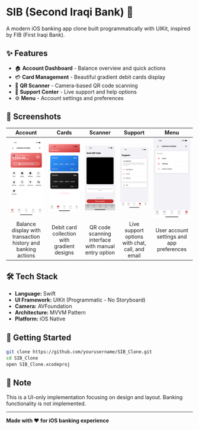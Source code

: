 # SIB (Second Iraqi Bank) 🏦

A modern iOS banking app clone built programmatically with UIKit, inspired by FIB (First Iraqi Bank).

## ✨ Features
- 🏠 **Account Dashboard** - Balance overview and quick actions
- 💳 **Card Management** - Beautiful gradient debit cards display
- 📱 **QR Scanner** - Camera-based QR code scanning
- 💬 **Support Center** - Live support and help options
- ⚙️ **Menu** - Account settings and preferences

## 📱 Screenshots

| Account | Cards | Scanner | Support | Menu |
|:-------:|:-----:|:-------:|:-------:|:----:|
| ![Account](FIB_Clone/ScreenShots/screen1.png) | ![Cards](FIB_Clone/ScreenShots/screen2.png) | ![Scanner](FIB_Clone/ScreenShots/screen3.png) | ![Support](FIB_Clone/ScreenShots/screen4.png) | ![Menu](FIB_Clone/ScreenShots/screen5.png) |
| Balance display with transaction history and banking actions | Debit card collection with gradient designs | QR code scanning interface with manual entry option | Live support options with chat, call, and email | User account settings and app preferences |

## 🛠️ Tech Stack
- **Language:** Swift
- **UI Framework:** UIKit (Programmatic - No Storyboard)
- **Camera:** AVFoundation
- **Architecture:** MVVM Pattern
- **Platform:** iOS Native

## 🚀 Getting Started
```bash
git clone https://github.com/yourusername/SIB_Clone.git
cd SIB_Clone
open SIB_Clone.xcodeproj
```

## 📝 Note
This is a UI-only implementation focusing on design and layout. Banking functionality is not implemented.

---
**Made with ❤️ for iOS banking experience**
